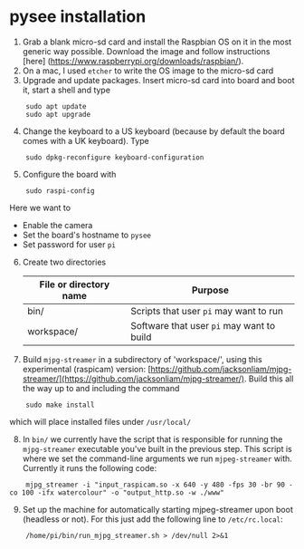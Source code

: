 # pysee installation

1) Grab a blank micro-sd card and install the Raspbian OS on it in the most
generic way possible. Download the image and follow instructions [here]
(https://www.raspberrypi.org/downloads/raspbian/).
2) On a mac, I used `etcher` to write the OS image to the micro-sd card
3) Upgrade and update packages. Insert micro-sd card into board and boot it,
start a shell and type 
```
    sudo apt update
    sudo apt upgrade
```
4) Change the keyboard to a US keyboard (because by default the board comes
with a UK keyboard). Type
```
    sudo dpkg-reconfigure keyboard-configuration
```
5) Configure the board with
```
    sudo raspi-config
```
   Here we want to
   * Enable the camera
   * Set the board's hostname to `pysee`
   * Set password for user `pi`
6) Create two directories

   File or directory name | Purpose
   ---------------------- | -------
   bin/                   | Scripts that user `pi` may want to run
   workspace/             | Software that user `pi` may want to build

7) Build `mjpg-streamer` in  a subdirectory of 'workspace/', using this 
experimental (raspicam) version: [https://github.com/jacksonliam/mjpg-streamer/](https://github.com/jacksonliam/mjpg-streamer/). Build this all the way up to and including the command
```
    sudo make install
```
which will place installed files under `/usr/local/`

8) In `bin/` we currently have the script that is responsible for running the
`mjpg-streamer` executable you've built in the previous step. This script is
where we set the command-line arguments we run `mjpeg-streamer` with. Currently it runs the following code:
```
    mjpg_streamer -i "input_raspicam.so -x 640 -y 480 -fps 30 -br 90 -co 100 -ifx watercolour" -o "output_http.so -w ./www"
```
9) Set up the machine for automatically starting mjpeg-streamer upon boot (headless or not).  For this just add the following line to `/etc/rc.local`:
```
    /home/pi/bin/run_mjpg_streamer.sh > /dev/null 2>&1
```